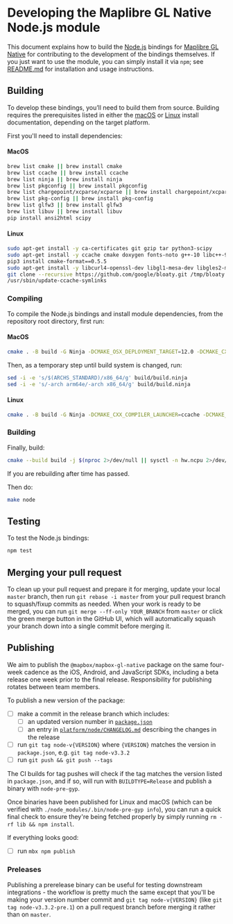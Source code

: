 # Developing the Maplibre GL Native Node.js module

This document explains how to build the [Node.js](https://nodejs.org/) bindings for [Maplibre GL Native](../../README.md) for contributing to the development of the bindings themselves. If you just want to use the module, you can simply install it via `npm`; see [README.md](README.md) for installation and usage instructions.

## Building

To develop these bindings, you’ll need to build them from source. Building requires the prerequisites listed in either
the [macOS](../macos/INSTALL.md#requirements) or [Linux](../linux/README.md#prerequisites) install documentation, depending
on the target platform.

First you'll need to install dependencies:


#### MacOS

```bash
brew list cmake || brew install cmake
brew list ccache || brew install ccache
brew list ninja || brew install ninja
brew list pkgconfig || brew install pkgconfig
brew list chargepoint/xcparse/xcparse || brew install chargepoint/xcparse/xcparse
brew list pkg-config || brew install pkg-config
brew list glfw3 || brew install glfw3
brew list libuv || brew install libuv
pip install ansi2html scipy
```

#### Linux

```bash
sudo apt-get install -y ca-certificates git gzip tar python3-scipy
sudo apt-get install -y ccache cmake doxygen fonts-noto g++-10 libc++-9-dev libc++abi-9-dev mesa-common-dev ninja-build pkg-config python3-bs4 python3-pip python3-requests python3-git python3-github software-properties-common valgrind xvfb zip
pip3 install cmake-format==0.5.5
sudo apt-get install -y libcurl4-openssl-dev libgl1-mesa-dev libgles2-mesa-dev libglfw3-dev libicu-dev libjpeg-turbo8-dev libpng-dev libuv1-dev zlib1g-dev g++-10
git clone --recursive https://github.com/google/bloaty.git /tmp/bloaty && cd /tmp/bloaty && git checkout 3cf5c3feca15 && cmake . && make -j $(nproc) bloaty && cp bloaty /usr/local/bin/ && rm -rf /tmp/bloaty && rm -rf ~/.ccache
/usr/sbin/update-ccache-symlinks
```

### Compiling

To compile the Node.js bindings and install module dependencies, from the repository root directory, first run:

#### MacOS

```bash
cmake . -B build -G Ninja -DCMAKE_OSX_DEPLOYMENT_TARGET=12.0 -DCMAKE_CXX_COMPILER_LAUNCHER=ccache -DCMAKE_BUILD_TYPE=Debug -DMBGL_WITH_COVERAGE=ON
```

Then, as a temporary step until build system is changed, run:
```bash
sed -i -e 's/$(ARCHS_STANDARD)/x86_64/g' build/build.ninja
sed -i -e 's/-arch arm64e/-arch x86_64/g' build/build.ninja
```

#### Linux

```bash
cmake . -B build -G Ninja -DCMAKE_CXX_COMPILER_LAUNCHER=ccache -DCMAKE_C_COMPILER=gcc-10 -DCMAKE_CXX_COMPILER=g++-10
```

### Building

Finally, build:
```bash
cmake --build build -j $(nproc 2>/dev/null || sysctl -n hw.ncpu 2>/dev/null)
```


If you are rebuilding after time has passed.

Then do:

```bash
make node
```

## Testing

To test the Node.js bindings:

```bash
npm test
```


## Merging your pull request

To clean up your pull request and prepare it for merging, update your local `master` branch, then run `git rebase -i master` from your pull request branch to squash/fixup commits as needed. When your work is ready to be merged, you can run `git merge --ff-only YOUR_BRANCH` from `master` or click the green merge button in the GitHub UI, which will automatically squash your branch down into a single commit before merging it.

## Publishing

We aim to publish the `@mapbox/mapbox-gl-native` package on the same four-week cadence as the iOS, Android, and JavaScript SDKs, including a beta release one week prior to the final release. Responsibility for publishing rotates between team members.

To publish a new version of the package:
- [ ] make a commit in the release branch which includes:
    - [ ] an updated version number in [`package.json`](../../package.json#L3)
    - [ ] an entry in [`platform/node/CHANGELOG.md`](CHANGELOG.md) describing the changes in the release
- [ ] run `git tag node-v{VERSION}` where `{VERSION}` matches the version in `package.json`, e.g. `git tag node-v3.3.2`
- [ ] run `git push && git push --tags`

The CI builds for tag pushes will check if the tag matches the version listed in `package.json`, and if so, will run with `BUILDTYPE=Release` and publish a binary with `node-pre-gyp`.

Once binaries have been published for Linux and macOS (which can be verified with `./node_modules/.bin/node-pre-gyp info`), you can run a quick final check to ensure they're being fetched properly by simply running `rm -rf lib && npm install`.

If everything looks good:
- [ ] run `mbx npm publish`

### Preleases

Publishing a prerelease binary can be useful for testing downstream integrations - the workflow is pretty much the same except that you'll be making your version number commit and `git tag node-v{VERSION}` (like `git tag node-v3.3.2-pre.1`) on a pull request branch before merging it rather than on `master`.

